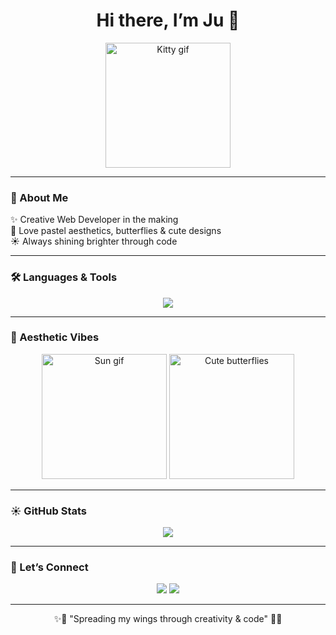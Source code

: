 <h1 align="center">Hi there, I’m Ju 🦋</h1>

<p align="center">
  <img src="https://fr.pinterest.com/pin/52917364367313839" width="200" alt="Kitty gif"/>
</p>

---

### 🌸 About Me
✨ Creative Web Developer in the making  
🦋 Love pastel aesthetics, butterflies & cute designs  
☀️ Always shining brighter through code  

---

### 🛠️ Languages & Tools  
<p align="center">
  <img src="https://skillicons.dev/icons?i=html,css,js,react,nodejs,python,git,github,vscode" />
</p>

---

### 🦋 Aesthetic Vibes
<p align="center">
  <img src="https://media.giphy.com/media/l0MYC0LajbaPoEADu/giphy.gif" width="200" alt="Sun gif"/>  
  <img src="https://media.giphy.com/media/26tOZ42Mg6pbTUPHW/giphy.gif" width="200" alt="Cute butterflies"/>  
</p>

---

### ☀️ GitHub Stats
<p align="center">
  <img src="https://github-readme-stats.vercel.app/api?username=TON-USERNAME&show_icons=true&theme=rose_pine" />
</p>

---

### 🌷 Let’s Connect
<p align="center">
  <a href="https://www.linkedin.com/in/julia-gari-768759334"><img src="https://img.shields.io/badge/-LinkedIn-pink?style=for-the-badge&logo=linkedin&logoColor=white" /></a>
  <a href="mailto:juliagaripro@gmail.com"><img src="https://img.shields.io/badge/-Email-ffcce6?style=for-the-badge&logo=gmail&logoColor=white" /></a>
</p>

---

<p align="center">✨🦋 "Spreading my wings through creativity & code" 🦋✨</p>
